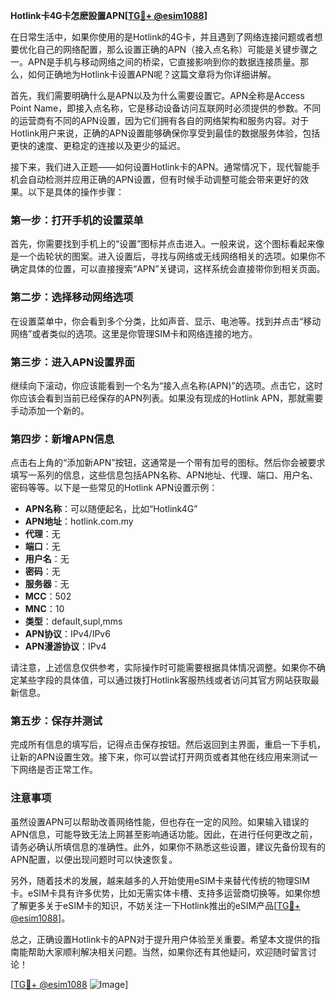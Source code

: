 **Hotlink卡4G卡怎麽設置APN[[TG💪+ @esim1088](https://t.me/s/esim1088)]**

在日常生活中，如果你使用的是Hotlink的4G卡，并且遇到了网络连接问题或者想要优化自己的网络配置，那么设置正确的APN（接入点名称）可能是关键步骤之一。APN是手机与移动网络之间的桥梁，它直接影响到你的数据连接质量。那么，如何正确地为Hotlink卡设置APN呢？这篇文章将为你详细讲解。

首先，我们需要明确什么是APN以及为什么需要设置它。APN全称是Access Point Name，即接入点名称，它是移动设备访问互联网时必须提供的参数。不同的运营商有不同的APN设置，因为它们拥有各自的网络架构和服务内容。对于Hotlink用户来说，正确的APN设置能够确保你享受到最佳的数据服务体验，包括更快的速度、更稳定的连接以及更少的延迟。

接下来，我们进入正题——如何设置Hotlink卡的APN。通常情况下，现代智能手机会自动检测并应用正确的APN设置，但有时候手动调整可能会带来更好的效果。以下是具体的操作步骤：

### 第一步：打开手机的设置菜单

首先，你需要找到手机上的“设置”图标并点击进入。一般来说，这个图标看起来像是一个齿轮状的图案。进入设置后，寻找与网络或无线网络相关的选项。如果你不确定具体的位置，可以直接搜索“APN”关键词，这样系统会直接带你到相关页面。

### 第二步：选择移动网络选项

在设置菜单中，你会看到多个分类，比如声音、显示、电池等。找到并点击“移动网络”或者类似的选项。这里是你管理SIM卡和网络连接的地方。

### 第三步：进入APN设置界面

继续向下滚动，你应该能看到一个名为“接入点名称(APN)”的选项。点击它，这时你应该会看到当前已经保存的APN列表。如果没有现成的Hotlink APN，那就需要手动添加一个新的。

### 第四步：新增APN信息

点击右上角的“添加新APN”按钮，这通常是一个带有加号的图标。然后你会被要求填写一系列的信息，这些信息包括APN名称、APN地址、代理、端口、用户名、密码等等。以下是一些常见的Hotlink APN设置示例：

- **APN名称**：可以随便起名，比如“Hotlink4G”
- **APN地址**：hotlink.com.my
- **代理**：无
- **端口**：无
- **用户名**：无
- **密码**：无
- **服务器**：无
- **MCC**：502
- **MNC**：10
- **类型**：default,supl,mms
- **APN协议**：IPv4/IPv6
- **APN漫游协议**：IPv4

请注意，上述信息仅供参考，实际操作时可能需要根据具体情况调整。如果你不确定某些字段的具体值，可以通过拨打Hotlink客服热线或者访问其官方网站获取最新信息。

### 第五步：保存并测试

完成所有信息的填写后，记得点击保存按钮。然后返回到主界面，重启一下手机，让新的APN设置生效。接下来，你可以尝试打开网页或者其他在线应用来测试一下网络是否正常工作。

### 注意事项

虽然设置APN可以帮助改善网络性能，但也存在一定的风险。如果输入错误的APN信息，可能导致无法上网甚至影响通话功能。因此，在进行任何更改之前，请务必确认所填信息的准确性。此外，如果你不熟悉这些设置，建议先备份现有的APN配置，以便出现问题时可以快速恢复。

另外，随着技术的发展，越来越多的人开始使用eSIM卡来替代传统的物理SIM卡。eSIM卡具有许多优势，比如无需实体卡槽、支持多运营商切换等。如果你想了解更多关于eSIM卡的知识，不妨关注一下Hotlink推出的eSIM产品[[TG💪+ @esim1088](https://t.me/s/esim1088)]。

总之，正确设置Hotlink卡的APN对于提升用户体验至关重要。希望本文提供的指南能帮助大家顺利解决相关问题。当然，如果你还有其他疑问，欢迎随时留言讨论！

[[TG💪+ @esim1088](https://t.me/s/esim1088) ![Image](https://i.postimg.cc/4NQfJmqS/Snipaste-2025-05-13-00-14-12.png)]